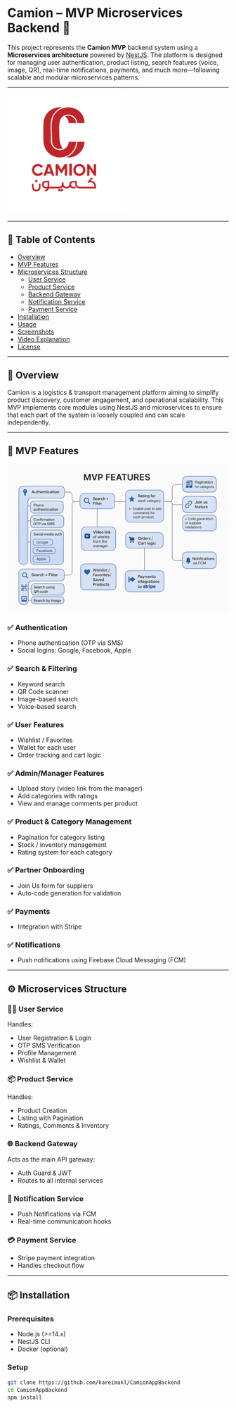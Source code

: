 # Camion – MVP Microservices Backend 🚛

This project represents the **Camion MVP** backend system using a **Microservices architecture** powered by [NestJS](https://nestjs.com/). The platform is designed for managing user authentication, product listing, search features (voice, image, QR), real-time notifications, payments, and much more—following scalable and modular microservices patterns.

---

![Camion Architecture](/Camion.png)

---

## 📜 Table of Contents

- [Overview](#overview)
- [MVP Features](#mvp-features)
- [Microservices Structure](#microservices-structure)
  - [User Service](#user-service)
  - [Product Service](#product-service)
  - [Backend Gateway](#backend-gateway)
  - [Notification Service](#notification-service)
  - [Payment Service](#payment-service)
- [Installation](#installation)
- [Usage](#usage)
- [Screenshots](#screenshots)
- [Video Explanation](#video-explanation)
- [License](#license)

---

## 📝 Overview

Camion is a logistics & transport management platform aiming to simplify product discovery, customer engagement, and operational scalability. This MVP implements core modules using NestJS and microservices to ensure that each part of the system is loosely coupled and can scale independently.

---

## 🚀 MVP Features

![Camion Architecture](/board.png)

### ✅ Authentication

- Phone authentication (OTP via SMS)
- Social logins: Google, Facebook, Apple

### ✅ Search & Filtering

- Keyword search
- QR Code scanner
- Image-based search
- Voice-based search

### ✅ User Features

- Wishlist / Favorites
- Wallet for each user
- Order tracking and cart logic

### ✅ Admin/Manager Features

- Upload story (video link from the manager)
- Add categories with ratings
- View and manage comments per product

### ✅ Product & Category Management

- Pagination for category listing
- Stock / inventory management
- Rating system for each category

### ✅ Partner Onboarding

- Join Us form for suppliers
- Auto-code generation for validation

### ✅ Payments

- Integration with Stripe

### ✅ Notifications

- Push notifications using Firebase Cloud Messaging (FCM)

---

## ⚙️ Microservices Structure

### 🧑‍💼 User Service

Handles:

- User Registration & Login
- OTP SMS Verification
- Profile Management
- Wishlist & Wallet

### 📦 Product Service

Handles:

- Product Creation
- Listing with Pagination
- Ratings, Comments & Inventory

### 🌐 Backend Gateway

Acts as the main API gateway:

- Auth Guard & JWT
- Routes to all internal services

### 🔔 Notification Service

- Push Notifications via FCM
- Real-time communication hooks

### 💳 Payment Service

- Stripe payment integration
- Handles checkout flow

---

## 📦 Installation

### Prerequisites

- Node.js (>=14.x)
- NestJS CLI
- Docker (optional)

### Setup

```bash
git clone https://github.com/kareimakl/CamionAppBackend
cd CamionAppBackend
npm install
```
